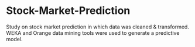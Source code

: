 # Stock-Market-Prediction
Study on stock market prediction in which data was cleaned &amp; transformed. WEKA and Orange data mining tools were used to generate a predictive model.

